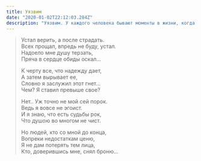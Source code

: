 ```yaml
---
title: Уязвим
date: "2020-01-02T22:12:03.284Z"
description: "Уязвим. У каждого человека бывают моменты в жизни, когда ощущаешь себя крайне уязвимым и ничто не способно порадовать... Моя халеричная натура часто ведет к тому, что жгу мосты. Зато все действительно близкие рядом. К слову, не всегда я такое УГ и в моменты упадка стоит лишь взять лист бумаги и оставить все на нем. Лично для меня это стало выходом."
---
```


> Устал верить, а после страдать. </br>
> Всех прощал, впредь не буду, устал. </br>
> Надоело мне душу терзать, </br>
> Пряча в сердце обиды оскал... </br>
>
> К черту все, что надежду дает, </br>
> А затем вырывает ее, </br>
> Словно я заслужил этот гнет... </br>
> Чем? Я ставил превыше свое? </br>
>
> Нет.. Уж точно не мой сей порок. </br>
> Ведь я вовсе не эгоист. </br>
> И я знаю, что есть судьбы рок, </br>
> Что душою во многом не чист. </br>
>
> Но людей, кто со мной до конца, </br>
> Вопреки недостаткам ценю, </br>
> Я не дам потерять тем лица, </br>
> Кто, доверившись мне, снял броню... </br>
